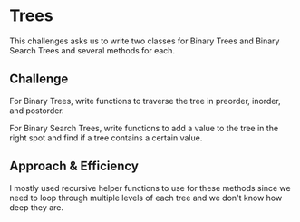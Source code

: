 # Trees
This challenges asks us to write two classes for Binary Trees and Binary Search Trees and several methods for each.   

## Challenge
For Binary Trees, write functions to traverse the tree in preorder, inorder, and postorder.

For Binary Search Trees, write functions to add a value to the tree in the right spot and find if a tree contains a certain value. 

## Approach & Efficiency
I mostly used recursive helper functions to use for these methods since we need to loop through multiple levels of each tree and we don't know how deep they are. 